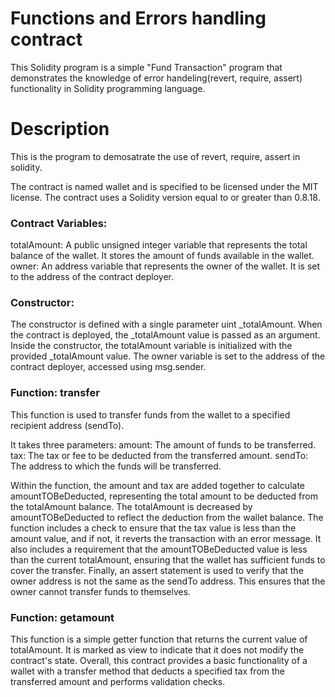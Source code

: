 # Functions and Errors handling contract

This Solidity program is a simple "Fund Transaction" program that demonstrates the knowledge of error handeling(revert, require, assert) functionality in Solidity programming language.

# Description

This is the program to demosatrate the use of revert, require, assert in solidity.

The contract is named wallet and is specified to be licensed under the MIT license. The contract uses a Solidity version equal to or greater than 0.8.18.

### Contract Variables:

totalAmount: A public unsigned integer variable that represents the total balance of the wallet. It stores the amount of funds available in the wallet. owner: An address variable that represents the owner of the wallet. It is set to the address of the contract deployer.

### Constructor:

The constructor is defined with a single parameter uint \_totalAmount. When the contract is deployed, the \_totalAmount value is passed as an argument. Inside the constructor, the totalAmount variable is initialized with the provided \_totalAmount value. The owner variable is set to the address of the contract deployer, accessed using msg.sender.

### Function: transfer

This function is used to transfer funds from the wallet to a specified recipient address (sendTo).

It takes three parameters: amount: The amount of funds to be transferred. tax: The tax or fee to be deducted from the transferred amount. sendTo: The address to which the funds will be transferred.

Within the function, the amount and tax are added together to calculate amountTOBeDeducted, representing the total amount to be deducted from the totalAmount balance. The totalAmount is decreased by amountTOBeDeducted to reflect the deduction from the wallet balance. The function includes a check to ensure that the tax value is less than the amount value, and if not, it reverts the transaction with an error message. It also includes a requirement that the amountTOBeDeducted value is less than the current totalAmount, ensuring that the wallet has sufficient funds to cover the transfer. Finally, an assert statement is used to verify that the owner address is not the same as the sendTo address. This ensures that the owner cannot transfer funds to themselves.

### Function: getamount

This function is a simple getter function that returns the current value of totalAmount. It is marked as view to indicate that it does not modify the contract's state. Overall, this contract provides a basic functionality of a wallet with a transfer method that deducts a specified tax from the transferred amount and performs validation checks.
